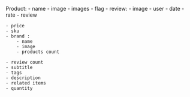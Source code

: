 Product:
    - name
    - image
    - images
    - flag
    - review:
        - image
        - user
        - date
        - rate
        - review

    - price
    - sku
    - brand :
        - name
        - image
        - products count
    
    - review count
    - subtitle
    - tags
    - description
    - related items
    - quantity